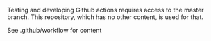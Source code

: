 Testing and developing Github actions requires access to the master branch.  This repository, which has no other content, is used for that.

See .github/workflow for content

